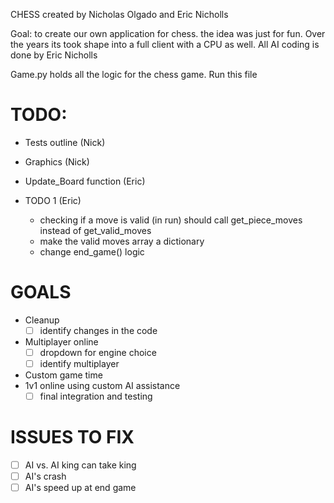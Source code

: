 CHESS
created by Nicholas Olgado and Eric Nicholls

Goal: to create our own application for chess. the idea was just for fun. Over the years its took shape into a full client with a CPU as well. All AI coding is done by Eric Nicholls

Game.py holds all the logic for the chess game. Run this file



# TODO:

- Tests outline (Nick)

- Graphics (Nick)

- Update_Board function (Eric)

- TODO 1 (Eric)
	- checking if a move is valid (in run) should call get_piece_moves instead of get_valid_moves
	- make the valid moves array a dictionary
	- change end_game() logic









# GOALS
- Cleanup
    - [ ] identify changes in the code

- Multiplayer online
    - [ ] dropdown for engine choice
    - [ ] identify multiplayer

- Custom game time
- 1v1 online using custom AI assistance
    - [ ] final integration and testing

# ISSUES TO FIX
- [ ] AI vs. AI king can take king
- [ ] AI's crash
- [ ] AI's speed up at end game
